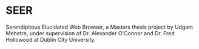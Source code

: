 # SEER
Serendipitous Elucidated Web Browser, a Masters thesis project by Udgam Mehetre, under supervision of Dr. Alexander O'Connor and Dr. Fred Hollowood at Dublin City University.

